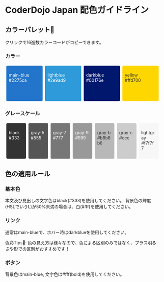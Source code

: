 # CoderDojo Japan 配色ガイドライン

## カラーパレット🎨
クリックで16進数カラーコードがコピーできます。
<h3>カラー</h3>
<div class="colors">
  <div class="color">
    <div class="one-color" style="background-color: #2275ca" onclick="Copy('#2275ca')"><p style="color: #fff;">main-blue<br>#2275ca</p></div>
  </div>
  <div class="color">
    <div class="one-color" style="background-color: #2e9ad9" onclick="Copy('#2e9ad9')"><p style="color: #fff;">lightblue<br>#2e9ad9</p></div>
  </div>
  <div class="color">
    <div class="one-color" style="background-color: #00176e" onclick="Copy('#00176e')"><p style="color: #fff;">darkblue<br>#00176e</p></div>
  </div>
  <div class="color">
    <div class="one-color" style="background-color: #ffd700" onclick="Copy('#ffd700')"><p style="color: #333;">yellow<br>#ffd700</p></div>
  </div>
</div>
<h3>グレースケール</h3>
<div class="colors graycolors">
  <div class="color">
    <div class="one-color" style="background-color: #333" onclick="Copy('#333')"><p style="color: #fff;">black<br>#333</p></div>
  </div>
  <div class="color">
    <div class="one-color" style="background-color: #555" onclick="Copy('#555')"><p style="color: #fff;">gray-5<br>#555</p></div>
  </div>
  <div class="color">
    <div class="one-color" style="background-color: #777" onclick="Copy('#777')"><p style="color: #fff;">gray-7<br>#777</p></div>
  </div>
  <div class="color">
    <div class="one-color" style="background-color: #999" onclick="Copy('#999')"><p style="color: #fff;">gray-9<br>#999</p></div>
  </div>
  <div class="color">
    <div class="one-color" style="background-color: #b8b8b8" onclick="Copy('#b8b8b8')"><p style="color: #333;">gray-b<br>#b8b8b8</p></div>
  </div>
  <div class="color">
    <div class="one-color" style="background-color: #ccc" onclick="Copy('#ccc')"><p style="color: #333;">gray-c<br>#ccc</p></div>
  </div>
  <div class="color">
    <div class="one-color" style="background-color: #f7f7f7" onclick="Copy('#f7f7f7')"><p style="color: #333;">lightgray<br>#f7f7f7</p></div>
  </div>
</div>

## 色の適用ルール

### 基本色
本文及び見出しの文字色はblack(#333)を使用してください。
背景色の輝度(HSLでいうL)が50%未満の場合は、白(#fff)を使用してください。

### リンク
通常はmain-blueで、ホバー時はdarkblueを使用してください。

色彩Tips🎨: 色の見え方は様々なので、色による区別のみではなく、プラス明るさや形での区別がおすすめです！

### ボタン
背景色はmain-blue, 文字色は#fff(bold)を使用してください。


<style media="screen">
  .color {
    margin: 4px;
    width: calc(25% - 8px);
  }
  .one-color {
    height: 100px;
    cursor: pointer;
    border-radius: 4px;
    padding: 8px;
  }
  .colors {
    display: flex;
    flex-wrap: wrap;
  }
  .graycolors .color {
    width: calc(14.28% - 8px);
  }
</style>
<div id='copy' style='color:#fff;opacity:0;'>
</div>

<script type='text/javascript' src="/js/notify.js"></script>

<script type="text/javascript">
  function Copy(color) {
    var div = document.getElementById('copy');
    div.innerHTML = '';
    var text = document.createTextNode(color);
    div.appendChild(text);
    window.getSelection().selectAllChildren(div);
    document.execCommand('copy');
    $.notify.defaults({autoHideDelay: 2000, arrowShow: false, globalPosition: 'bottom right'});
    $.notify("コピーしました", "success");
    
  }
</script>


